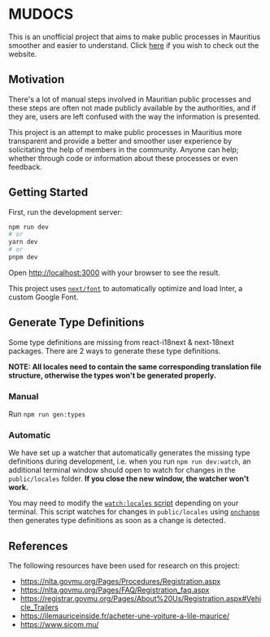 # MUDOCS

This is an unofficial project that aims to make public processes in Mauritius smoother and easier to understand. Click [here](https://mu-docs.netlify.app) if you wish to check out the website.

## Motivation

There's a lot of manual steps involved in Mauritian public processes and these steps are often not made publicly available by the authorities, and if they are, users are left confused with the way the information is presented.

This project is an attempt to make public processes in Mauritius more transparent and provide a better and smoother user experience by solicitating the help of members in the community. Anyone can help; whether through code or information about these processes or even feedback.

## Getting Started

First, run the development server:

```bash
npm run dev
# or
yarn dev
# or
pnpm dev
```

Open [http://localhost:3000](http://localhost:3000) with your browser to see the result.

This project uses [`next/font`](https://nextjs.org/docs/basic-features/font-optimization) to automatically optimize and load Inter, a custom Google Font.

## Generate Type Definitions

Some type definitions are missing from react-i18next & next-18next packages. There are 2 ways to generate these type definitions.

**NOTE: All locales need to contain the same corresponding translation file structure, otherwise the types won't be generated properly.**

### Manual

Run `npm run gen:types`

### Automatic

We have set up a watcher that automatically generates the missing type definitions during development, i.e. when you run `npm run dev:watch`, an additional terminal window should open to watch for changes in the `public/locales` folder. **If you close the new window, the watcher won't work.**

You may need to modify the [`watch:locales` script](package.json#L12) depending on your terminal. This script watches for changes in `public/locales` using [`onchange`](https://github.com/Qard/onchange) then generates type definitions as soon as a change is detected.

## References

The following resources have been used for research on this project:

- https://nlta.govmu.org/Pages/Procedures/Registration.aspx
- https://nlta.govmu.org/Pages/FAQ/Registration_faq.aspx
- https://registrar.govmu.org/Pages/About%20Us/Registration.aspx#Vehicle_Trailers
- https://ilemauriceinside.fr/acheter-une-voiture-a-lile-maurice/
- https://www.sicom.mu/
